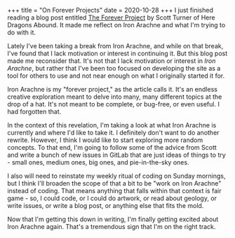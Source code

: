 +++
title = "On Forever Projects"
date = 2020-10-28
+++
I just finished reading a blog post entitled [The Forever Project](https://heredragonsabound.blogspot.com/2020/02/the-forever-project.html) by
Scott Turner of Here Dragons Abound. It made me
reflect on Iron Arachne and what I'm trying to do with it.

Lately I've been taking a break from Iron Arachne, and while on that
break, I've found that I lack motivation or interest in continuing it.
But this blog post made me reconsider that. It's not that I lack motivation
or interest in _Iron Arachne_, but rather that I've been too focused
on developing the site as a tool for others to use and not near enough
on what I originally started it for.

Iron Arachne is my "forever project," as the article calls it. It's an
endless creative exploration meant to delve into many, many different
topics at the drop of a hat. It's not meant to be complete, or bug-free,
or even useful. I had forgotten that.

In the context of this revelation, I'm taking a look at what Iron Arachne
is currently and where I'd like to take it. I definitely don't want to do
another rewrite. However, I think I would like to start exploring more random
concepts. To that end, I'm going to follow some of the advice from Scott
and write a bunch of new issues in GitLab that are just ideas of things to
try - small ones, medium ones, big ones, and pie-in-the-sky ones.

I also will need to reinstate my weekly ritual of coding on Sunday mornings,
but I think I'll broaden the scope of that a bit to be "work on Iron Arachne"
instead of coding. That means anything that falls within that context is fair
game - so, I could code, or I could do artwork, or read about geology, or write
issues, or write a blog post, or anything else that fits the mold.

Now that I'm getting this down in writing, I'm finally getting excited about
Iron Arachne again. That's a tremendous sign that I'm on the right
track.
